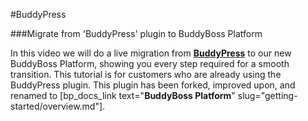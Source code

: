 #BuddyPress

###Migrate from 'BuddyPress' plugin to BuddyBoss Platform

In this video we will do a live migration from [**BuddyPress**](https://wordpress.org/plugins/buddypress/) to our new BuddyBoss Platform, showing you every step required for a smooth transition. This tutorial is for customers who are already using the BuddyPress plugin. This plugin has been forked, improved upon, and renamed to [bp_docs_link text="**BuddyBoss Platform**" slug="getting-started/overview.md"].